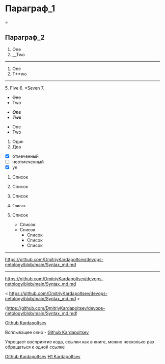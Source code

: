 # Параграф_1
=
## Пар**агра**ф_2
1. One
2. __Two
***
1. One
2. T**wo
<hr>
5. Five
6. *Seven
7. 

* ~~One~~
* Two

- ***One***
- ___Two___

+ One
+ Two

1. Один
2. Два
  * [x] отмеченный
  * [ ] неотмеченный
  * [x] ye

1. Список
2. Список
3. Список


5.     Список
6. Список
    - Список
    - Список
        - Список
        - Список
        -    Список
<hr>

<https://github.com/DmitriyKardapoltsev/devops-netology/blob/main/Syntax_md.md>

<hr>

 https://github.com/DmitriyKardapoltsev/devops-netology/blob/main/Syntax_md.md 
 
< https://github.com/DmitriyKardapoltsev/devops-netology/blob/main/Syntax_md.md >

(https://github.com/DmitriyKardapoltsev/devops-netology/blob/main/Syntax_md.md)

[Github Kardapoltsev](https://github.com/DmitriyKardapoltsev/devops-netology/blob/main/Syntax_md.md)

Всплыващее окно -
[Github Kardapoltsev](https://github.com/DmitriyKardapoltsev/devops-netology/blob/main/Syntax_md.md "Github")

Упрощает восприятие кода, ссылки как в книге, можно несколько раз обращаться к одной ссылке

[Github Kardapoltsev][1]
[H1 Kardapoltsev][code]




[1]: https://github.com/DmitriyKardapoltsev/devops-netology/blob/main/Syntax_md.md
[code]:https://github.com/DmitriyKardapoltsev/devops-netology/blob/main/Syntax_md.md 


